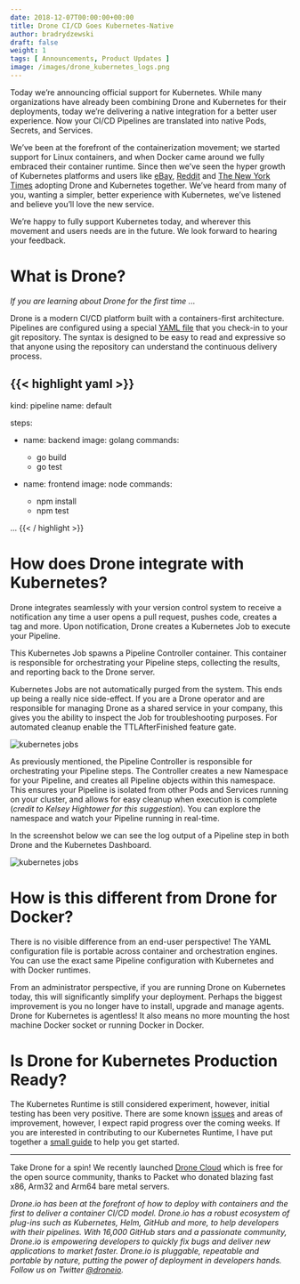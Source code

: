 ```yaml
---
date: 2018-12-07T00:00:00+00:00
title: Drone CI/CD Goes Kubernetes-Native
author: bradrydzewski
draft: false
weight: 1
tags: [ Announcements, Product Updates ]
image: /images/drone_kubernetes_logs.png
---
```


Today we’re announcing official support for Kubernetes. While many organizations have already been combining Drone and Kubernetes for their deployments, today we’re delivering a native integration for a better user experience. Now your CI/CD Pipelines are translated into native Pods, Secrets, and Services.

We’ve been at the forefront of the containerization movement; we started support for Linux containers, and when Docker came around we fully embraced their container runtime. Since then we’ve seen the hyper growth of Kubernetes platforms and users like [eBay](https://blog.drone.io/interview-with-punit-agrawal-devops-at-ebay/), [Reddit](https://www.reddit.com/r/sysadmin/comments/9x577m/were_reddits_infrastructure_team_ask_us_anything/e9pnrle/) and [The New York Times](https://open.blogs.nytimes.com/2017/01/12/continuous-deployment-to-google-cloud-platform-with-drone/) adopting Drone and Kubernetes together. We’ve heard from many of you, wanting a simpler, better experience with Kubernetes, we’ve listened and believe you’ll love the new service. 

We’re happy to fully support Kubernetes today, and wherever this movement and users needs are in the future. We look forward to hearing your feedback.

# What is Drone?

_If you are learning about Drone for the first time ..._

Drone is a modern CI/CD platform built with a containers-first architecture. Pipelines are configured using a special [YAML file](https://docs.drone.io/config/) that you check-in to your git repository. The syntax is designed to be easy to read and expressive so that anyone using the repository can understand the continuous delivery process.

{{< highlight yaml >}}
---
kind: pipeline
name: default

steps:
- name: backend
  image: golang
  commands:
  - go build
  - go test

- name: frontend
  image: node
  commands:
  - npm install
  - npm test

...
{{< / highlight >}}

# How does Drone integrate with Kubernetes?

Drone integrates seamlessly with your version control system to receive a notification any time a user opens a pull request, pushes code, creates a tag and more. Upon notification, Drone creates a Kubernetes Job to execute your Pipeline.

This Kubernetes Job spawns a Pipeline Controller container. This container is responsible for orchestrating your Pipeline steps, collecting the results, and reporting back to the Drone server.

Kubernetes Jobs are not automatically purged from the system. This ends up being a really nice side-effect. If you are a Drone operator and are responsible for managing Drone as a shared service in your company, this gives you the ability to inspect the Job for troubleshooting purposes. For automated cleanup enable the TTLAfterFinished feature gate.

![kubernetes jobs](/images/drone_kubernetes_jobs.png)

As previously mentioned, the Pipeline Controller is responsible for orchestrating your Pipeline steps. The Controller creates a new Namespace for your Pipeline, and creates all Pipeline objects within this namespace. This ensures your Pipeline is isolated from other Pods and Services running on your cluster, and allows for easy cleanup when execution is complete (_credit to Kelsey Hightower for this suggestion_). You can explore the namespace and watch your Pipeline running in real-time.

In the screenshot below we can see the log output of a Pipeline step in both Drone and the Kubernetes Dashboard.

![kubernetes jobs](/images/drone_kubernetes_logs.png)

# How is this different from Drone for Docker?

There is no visible difference from an end-user perspective! The YAML configuration file is portable across container and orchestration engines. You can use the exact same Pipeline configuration with Kubernetes and with Docker runtimes.

From an administrator perspective, if you are running Drone on Kubernetes today, this will significantly simplify your deployment. Perhaps the biggest improvement is you no longer have to install, upgrade and manage agents. Drone for Kubernetes is agentless! It also means no more mounting the host machine Docker socket or running Docker in Docker.

# Is Drone for Kubernetes Production Ready?

The Kubernetes Runtime is still considered experiment, however, initial testing has been very positive. There are some known [issues](https://github.com/drone/drone-runtime/issues) and areas of improvement, however, I expect rapid progress over the coming weeks. If you are interested in contributing to our Kubernetes Runtime, I have put together a [small guide](https://discourse.drone.io/t/contributing-to-drone-for-kubernetes/3159) to help you get started.

<!-- # What are the benefits of Drone on Kubernetes?

One benefit of our Kubernetes-Native runtime is the elimination of the Agent. Previous versions of Drone required you to install an agent on every server node. 

# Untapped Potential

__Scheduling__

Drone has always had a very simple scheduling system, routing builds to agents based on simple concurrency limits. I see a lot of potential to take advantage of Kubernetes scheduling features, including resource allocation and node affinity, leading to more efficient resource allocation and server utilization.

__Autoscaling__

Drone already provides an [autoscaler](https://autoscale.drone.io/) that provisions server instances, however, these capabilities are rather primitive compared to 

__Multi-Cloud__
 -->

---

Take Drone for a spin! We recently launched [Drone Cloud](https://cloud.drone.io) which is free for the open source community, thanks to Packet who donated blazing fast x86, Arm32 and Arm64 bare metal servers. 

_Drone.io has been at the forefront of how to deploy with containers and the first to deliver a container CI/CD model. Drone.io has a robust ecosystem of plug-ins such as Kubernetes, Helm, GitHub and more, to help developers with their pipelines. With 16,000 GitHub stars and a passionate community, Drone.io is empowering developers to quickly fix bugs and deliver new applications to market faster. Drone.io is pluggable, repeatable and portable by nature, putting the power of deployment in developers hands. Follow us on Twitter [@droneio](https://github.com/drone/drone)._
